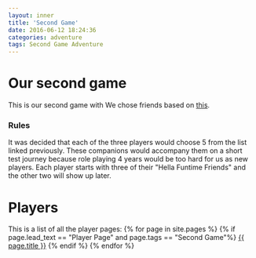 ```yaml
---
layout: inner
title: 'Second Game'
date: 2016-06-12 18:24:36
categories: adventure
tags: Second Game Adventure
---
```

# Our second game
This is our second game with We chose friends based on [this](http://127.0.0.1:4000/games/MSPaintHellaFuntimeAdventureFriends/friends/).

### Rules
It was decided that each of the three players would choose 5 from the list linked previously. These companions would accompany them on a short test journey because role playing 4 years would be too hard for us as new players. Each player starts with three of their "Hella Funtime Friends" and the other two will show up later. 

# Players
This is a list of all the player pages:
{% for page in site.pages %}
{% if page.lead_text == "Player Page" and page.tags == "Second Game"%}
<a href="{{ page.url }}">{{ page.title }}</a>
{% endif %}
{% endfor %}

